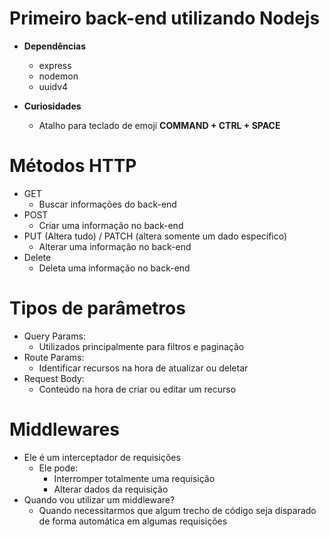 # Primeiro back-end utilizando Nodejs

- **Dependências**

  - express
  - nodemon
  - uuidv4

- **Curiosidades**
  - Atalho para teclado de emoji **COMMAND + CTRL + SPACE**

# Métodos HTTP

- GET
  - Buscar informações do back-end
- POST
  - Criar uma informação no back-end
- PUT (Altera tudo) / PATCH (altera somente um dado específico)
  - Alterar uma informação no back-end
- Delete
  - Deleta uma informação no back-end

# Tipos de parâmetros

- Query Params:
  - Utilizados principalmente para filtros e paginação
- Route Params:
  - Identificar recursos na hora de atualizar ou deletar
- Request Body:
  - Conteúdo na hora de criar ou editar um recurso

# Middlewares

- Ele é um interceptador de requisições
  - Ele pode:
    - Interromper totalmente uma requisição
    - Alterar dados da requisição
- Quando vou utilizar um middleware?
  - Quando necessitarmos que algum trecho de código seja disparado de forma automática em algumas requisições
